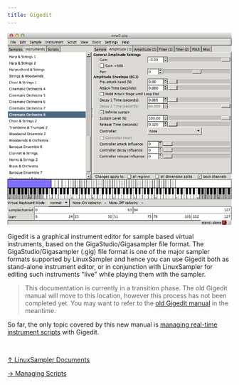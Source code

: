 ```yaml
---
title: Gigedit
---
```

![](../gigedit_shot.png)

Gigedit is a graphical instrument editor for sample based virtual instruments,
based on the GigaStudio/Gigasampler file format. The GigaStudio/Gigasampler (.gig)
file format is one of the major sampler formats supported by LinuxSampler and
hence you can use Gigedit both as stand-alone instrument editor, or in conjunction
with LinuxSampler for editing such instruments "live" while playing them with the
sampler.

> This documentation is currently in a transition phase. The old Gigedit manual
will move to this location, however this process has not been completed yet. You
may want to refer to the 
<a href="http://www.linuxsampler.org/documentation.html">old Gigedit manual</a>
in the meantime.

So far, the only topic covered by this new manual is [managing real-time
instrument scripts](scripts) with Gigedit.

<br>
<link rel="stylesheet" href="/linuxsampler/style.css">
<div>
    <div id="r" class="child-div"><p></p></div>
    <div id="c" class="child-div"><p><a href="..">↑ LinuxSampler Documents</a></p></div>
    <div id="l" class="child-div"><p><a href="scripts">→ Managing Scripts</a></p></div>
</div>
